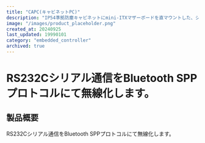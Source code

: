```yaml
---
title: "CAPC(キャビネットPC)"
description: "IP54準拠防塵キャビネットにmini-ITXマザーボードを直マウントした、シンFA用PC。独自の冷却システムは、外気を交換することなく、ハイエンドCPUの発熱量に対応します。また冷却液を使わないドライ式のため保守も容易です。入力電圧はAC100〜220Vに対応、UPSも内蔵しており、工場での即使用が可能です。"
image: "/images/product_placeholder.png"
created_at: 20240925
last_updated: 19990101
category: "embedded_controller"
archived: true
---
```



# RS232Cシリアル通信をBluetooth SPPプロトコルにて無線化します。

## 製品概要

RS232Cシリアル通信をBluetooth SPPプロトコルにて無線化します。
